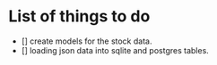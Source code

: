 # List of things to do

- [] create models for the stock data.
- [] loading json data into sqlite and postgres tables.
